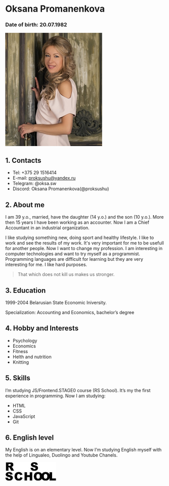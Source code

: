 # Oksana Promanenkova
### Date of birth: 20.07.1982 
![myphoto](https://github.com/proksushu/rsschool-cv/blob/gh-pages/images/myphoto.jpg)
## 1. Contacts

* Tel: +375 29 1516414
* E-mail: proksushu@yandex.ru
* Telegram: @oksa.sw
* Discord: Oksana Promanenkova(@proksushu)

## 2. About me

I am 39 y.o., married, have the daughter (14 y.o.) and the son (10 y.o.). More then 15 years I have been working as an accounter. Now I am a Chief Accountant in an industrial organization.

I like studying something new, doing sport and healthy lifestyle. I like to work and see the results of my work. It's very important for me to be usefull for another people. Now I want to change my profession. I am interesting in computer technologies and want to try myself as a programmist. Programming languages are difficult for learning but they are very interesting for me. I like hard purposes.
> That which does not kill us makes us stronger.

## 3. Education

1999-2004 Belarusian State Economic Iniversity.

Specialization: Accounting and Economics, bachelor’s degree

## 4. Hobby and Interests

* Psychology
* Economics
* Fitness
* Helth and nutrition
* Knitting

## 5. Skills

I’m studying JS/Frontend.STAGE0 course (RS School). It’s my the first experience in programming. Now I am studying:

* HTML
* CSS
* JavaScript
* Git

## 6. English level

My English is on an elementary level. Now I’m studying English myself with the help of Lingualeo, Duolingo and Youtube Chanels.

![rsschool](https://github.com/proksushu/rsschool-cv/blob/gh-pages/images/logo-rsschool3.jpg)